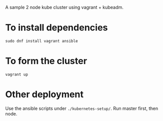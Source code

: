A sample 2 node kube cluster using vagrant + kubeadm.

# To install dependencies
`sudo dnf install vagrant ansible`

# To form the cluster
`vagrant up`

# Other deployment
Use the ansible scripts under `./kubernetes-setup/`. Run master first, then node.